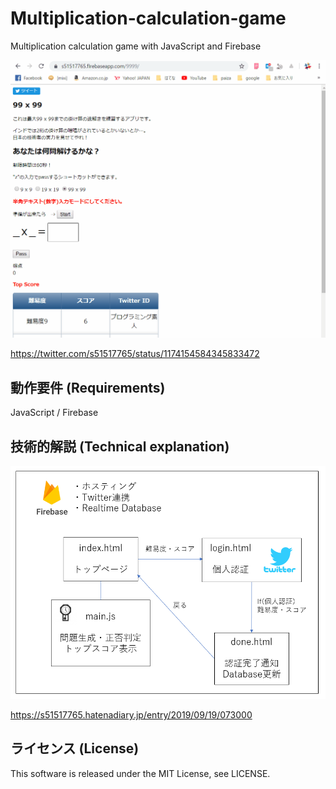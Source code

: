 # Multiplication-calculation-game
Multiplication calculation game with JavaScript and Firebase

<img src="https://github.com/s51517765/Multiplication-calculation-game/blob/master/9999.gif">

https://twitter.com/s51517765/status/1174154584345833472

## 動作要件 (Requirements)

JavaScript / Firebase

## 技術的解説 (Technical explanation)

<img src="https://github.com/s51517765/Multiplication-calculation-game/blob/master/%E3%82%B3%E3%83%9F%E3%83%A5%E3%83%8B%E3%82%B1%E3%83%BC%E3%82%B7%E3%83%A7%E3%83%B3%E5%9B%B3.PNG" alt="comunication.pic" >

https://s51517765.hatenadiary.jp/entry/2019/09/19/073000

## ライセンス (License)

This software is released under the MIT License, see LICENSE.
